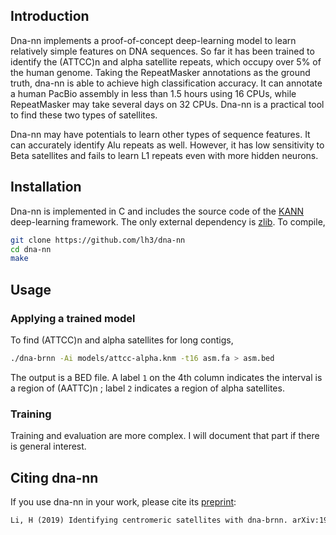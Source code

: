 ## Introduction

Dna-nn implements a proof-of-concept deep-learning model to learn relatively
simple features on DNA sequences. So far it has been trained to identify the
(ATTCC)n and alpha satellite repeats, which occupy over 5% of the human genome.
Taking the RepeatMasker annotations as the ground truth, dna-nn is able to
achieve high classification accuracy. It can annotate a human PacBio assembly
in less than 1.5 hours using 16 CPUs, while RepeatMasker may take several days
on 32 CPUs. Dna-nn is a practical tool to find these two types of
satellites.

Dna-nn may have potentials to learn other types of sequence features. It can
accurately identify Alu repeats as well. However, it has low sensitivity to
Beta satellites and fails to learn L1 repeats even with more hidden neurons.


## Installation

Dna-nn is implemented in C and includes the source code of the [KANN][kann]
deep-learning framework. The only external dependency is [zlib][zlib]. To
compile,
```sh
git clone https://github.com/lh3/dna-nn
cd dna-nn
make
```


## Usage

### Applying a trained model

To find (ATTCC)n and alpha satellites for long contigs,
```sh
./dna-brnn -Ai models/attcc-alpha.knm -t16 asm.fa > asm.bed
```
The output is a BED file. A label `1` on the 4th column indicates the interval
is a region of (AATTC)n ; label `2` indicates a region of alpha satellites.

### Training

Training and evaluation are more complex. I will document that part if there is
general interest.


## Citing dna-nn

If you use dna-nn in your work, please cite its [preprint][pub]:
```txt
Li, H (2019) Identifying centromeric satellites with dna-brnn. arXiv:1901.07327.
```

[zlib]: https://zlib.net/
[kann]: https://github.com/attractivechaos/kann
[pub]: https://arxiv.org/abs/1901.07327
